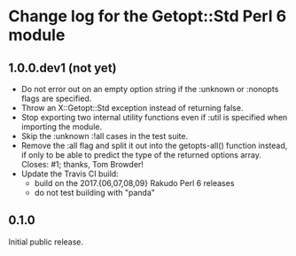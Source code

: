 Change log for the Getopt::Std Perl 6 module
============================================

1.0.0.dev1 (not yet)
--------------------

- Do not error out on an empty option string if the :unknown or
  :nonopts flags are specified.
- Throw an X::Getopt::Std exception instead of returning false.
- Stop exporting two internal utility functions even if :util is
  specified when importing the module.
- Skip the :unknown :!all cases in the test suite.
- Remove the :all flag and split it out into the getopts-all()
  function instead, if only to be able to predict the type of
  the returned options array.  Closes: #1; thanks, Tom Browder!
- Update the Travis CI build:
  - build on the 2017.{06,07,08,09} Rakudo Perl 6 releases
  - do not test building with "panda"

0.1.0
-----

Initial public release.
